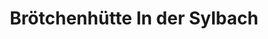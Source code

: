 ---
title: "Brötchenhütte In der Sylbach"
url: /breckerfeld/broetchenhuette-in-der-sylbach/
shop: Bäckerei
---